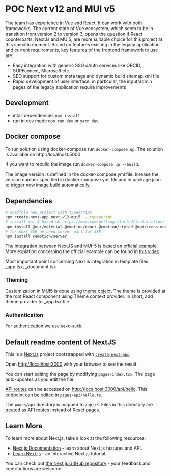 # POC Next v12 and MUI v5

The team has experience in Vue and React. It can work with both frameworks. The current state of Vue ecosystem, which seem to be in transition from version 2 to version 3, opens the question if React counterparts, NextJs and MUI5, are more suitable choice for this project at this specific moment. Based on features existing in the legacy application and current requirements, key features of the frontend framework to use are:

- Easy integration with generic SSO oAuth services like ORCID, SURFconext, Microsoft etc.
- SEO support for custom meta tags and dynamic build sitemap.xml file
- Rapid development of user interface, in particular, the input/admin pages of the legacy application require improvements

## Development

- intall dependencies `npm install`
- run in dev mode `npm run dev` or `yarn dev`

## Docker compose

To run solution using docker-compose run `docker-compose up`. The solution is avaliable on http://localhost:5000

If you want to rebuild the image run `docker-compose up --build`.

The image version is defined in the docker-compose.yml file. Inrease the version number specified in docker-compose.yml file and in package.json to trigger new image build automatically.

## Dependencies

```bash
# scaffole new project with typescript
npx create-next-app next-v12-mui5  --typescript
# install mui-5 based on https://mui.com/getting-started/installation/
npm install @mui/material @emotion/react @emotion/styled @mui/icons-material
# for next SSR we need server part for SSR
npm install @emotion/server
```

The integration between NextJS and MUI-5 is based on [official example](https://github.com/mui-org/material-ui/tree/master/examples/nextjs).
More explation concerning the official example can be found in [this video](https://www.youtube.com/watch?v=IFaFFmPYyMI&t=597s)

Most important point concerning Next is integration in template files: \_app.tsx, \_document.tsx

### Theming

Customization in MUI5 is done using [theme object](https://mui.com/customization/theming/).
The theme is provided at the root React component using Theme context provider.
In short, add theme provider to \_app.tsx file

### Authentication

For authentication we use `next-auth`.

## Default readme content of NextJS

This is a [Next.js](https://nextjs.org/) project bootstrapped with [`create-next-app`](https://github.com/vercel/next.js/tree/canary/packages/create-next-app).

Open [http://localhost:3000](http://localhost:3000) with your browser to see the result.

You can start editing the page by modifying `pages/index.tsx`. The page auto-updates as you edit the file.

[API routes](https://nextjs.org/docs/api-routes/introduction) can be accessed on [http://localhost:3000/api/hello](http://localhost:3000/api/hello). This endpoint can be edited in `pages/api/hello.ts`.

The `pages/api` directory is mapped to `/api/*`. Files in this directory are treated as [API routes](https://nextjs.org/docs/api-routes/introduction) instead of React pages.

## Learn More

To learn more about Next.js, take a look at the following resources:

- [Next.js Documentation](https://nextjs.org/docs) - learn about Next.js features and API.
- [Learn Next.js](https://nextjs.org/learn) - an interactive Next.js tutorial.

You can check out [the Next.js GitHub repository](https://github.com/vercel/next.js/) - your feedback and contributions are welcome!
